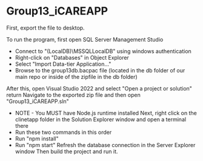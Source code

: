 # Group13_iCAREAPP

First, export the file to desktop.

To run the program, first open SQL Server Management Studio
- Connect to "(LocalDB)\MSSQLLocalDB" using windows authentication
- Right-click on "Databases" in Object Explorer
- Select "Import Data-tier Application..."
- Browse to the group13db.bacpac file (located in the db folder of our main repo or inside of the zipfile in the db folder)

After this, open Visual Studio 2022 and select "Open a project or solution"  return
Navigate to the exported zip file and then open "Group13_iCAREAPP.sln"
- NOTE - You MUST have Node.js runtime installed
Next, right click on the clinetapp folder in the Solution Explorer window and open a terminal there
- Run these two commands in this order
- Run "npm install"
- Run "npm start"
Refresh the database connection in the Server Explorer window
Then build the project and run it.

